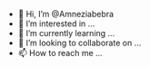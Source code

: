 - 👋 Hi, I’m @Amneziabebra
- 👀 I’m interested in ...
- 🌱 I’m currently learning ...
- 💞️ I’m looking to collaborate on ...
- 📫 How to reach me ...

<!---
Amneziabebra/Amneziabebra is a ✨ special ✨ repository because its `README.md` (this file) appears on your GitHub profile.
You can click the Preview link to take a look at your changes.
--->
